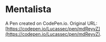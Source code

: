 # Mentalista

A Pen created on CodePen.io. Original URL: [https://codepen.io/Lucassec/pen/mdReyvZ](https://codepen.io/Lucassec/pen/mdReyvZ).


